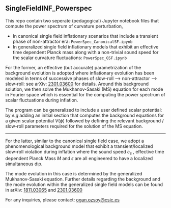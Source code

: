 ## SingleFieldINF_Powerspec

This repo contain two seperate (pedagogical) Jupyter notebook files that compute the power spectrum of curvature perturbation,

- In canonical single field inflationary scenarios that include a transient phase of non-attractor era: `PowerSpec_CanonicalSF.ipynb`
- In generalized single field inflationary models that exhibit an effective time dependent Planck mass along with a non-trivial sound speed for the scalar curvature fluctuations: `PowerSpec_GSF.ipynb`

For the former, an effective (but accurate) parametrization of the background evolution is adopted where inflationary evolution has been modeled in terms of successive phases of slow-roll --> non-attractor --> slow-roll: see arXiv: [2301.03600](https://arxiv.org/abs/2301.03600) for details. Around this background solution, we then solve the Mukhanov-Sasaki (MS) equation for each mode in Fourier space which is essential for the computing the power spectrum of scalar fluctuations during inflation. 

The program can be generalized to include a user defined scalar potential: by *e.g* adding an initial section that computes the background equations for a given scalar potential $V(\phi)$ followed by defining the relevant background / slow-roll parameters required for the solution of the MS equation. 

***

For the latter, similar to the canonical single field case, we adopt a phenomenological background model that exhibit a transient/localized slow-roll violation during inflation where the sound speed $c_s$ , effective time dependent Planck Mass $M$  and $\epsilon$ are all engineered to have a localized simultaneous dip.

The mode evolution in this case is determined by the generalized Mukhanov-Sasaki equation. Further details regarding the background and the mode evolution within the generalized single field models can be found in arXiv: [1811.03065](https://arxiv.org/abs/1811.03065) and [2301.03600](https://arxiv.org/abs/2301.03600)

For any inquiries, please contact:
[ogan.ozsoy@csic.es](ogan.ozsoy@csic.es)
